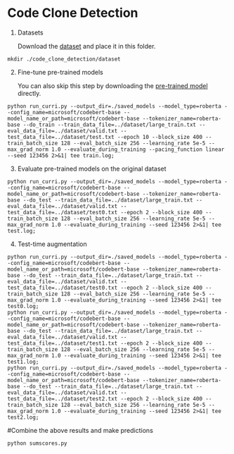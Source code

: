 # Code Clone Detection

1. Datasets


   Download the [dataset](https://zenodo.org/record/5376257#.YTC3oI4zZsY) and place it in this folder.

```
mkdir ./code_clone_detection/dataset
```


2. Fine-tune pre-trained models

   You can also skip this step by downloading the [pre-trained model](https://zenodo.org/record/5414294#.YTIb64gzY2w) directly.
```
python run_curri.py --output_dir=./saved_models --model_type=roberta --config_name=microsoft/codebert-base --model_name_or_path=microsoft/codebert-base --tokenizer_name=roberta-base --do_train --train_data_file=../dataset/large_train.txt --eval_data_file=../dataset/valid.txt --test_data_file=../dataset/test.txt --epoch 10 --block_size 400 --train_batch_size 128 --eval_batch_size 256 --learning_rate 5e-5 --max_grad_norm 1.0 --evaluate_during_training --pacing_function linear --seed 123456 2>&1| tee train.log;
```

3. Evaluate pre-trained models on the original dataset
```
python run_curri.py --output_dir=./saved_models --model_type=roberta --config_name=microsoft/codebert-base --model_name_or_path=microsoft/codebert-base --tokenizer_name=roberta-base --do_test --train_data_file=../dataset/large_train.txt --eval_data_file=../dataset/valid.txt --test_data_file=../dataset/test0.txt --epoch 2 --block_size 400 --train_batch_size 128 --eval_batch_size 256 --learning_rate 5e-5 --max_grad_norm 1.0 --evaluate_during_training --seed 123456 2>&1| tee test.log;
```

4. Test-time augmentation
```
python run_curri.py --output_dir=./saved_models --model_type=roberta --config_name=microsoft/codebert-base --model_name_or_path=microsoft/codebert-base --tokenizer_name=roberta-base --do_test --train_data_file=../dataset/large_train.txt --eval_data_file=../dataset/valid.txt --test_data_file=../dataset/test0.txt --epoch 2 --block_size 400 --train_batch_size 128 --eval_batch_size 256 --learning_rate 5e-5 --max_grad_norm 1.0 --evaluate_during_training --seed 123456 2>&1| tee test0.log;
python run_curri.py --output_dir=./saved_models --model_type=roberta --config_name=microsoft/codebert-base --model_name_or_path=microsoft/codebert-base --tokenizer_name=roberta-base --do_test --train_data_file=../dataset/large_train.txt --eval_data_file=../dataset/valid.txt --test_data_file=../dataset/test1.txt --epoch 2 --block_size 400 --train_batch_size 128 --eval_batch_size 256 --learning_rate 5e-5 --max_grad_norm 1.0 --evaluate_during_training --seed 123456 2>&1| tee test1.log;
python run_curri.py --output_dir=./saved_models --model_type=roberta --config_name=microsoft/codebert-base --model_name_or_path=microsoft/codebert-base --tokenizer_name=roberta-base --do_test --train_data_file=../dataset/large_train.txt --eval_data_file=../dataset/valid.txt --test_data_file=../dataset/test2.txt --epoch 2 --block_size 400 --train_batch_size 128 --eval_batch_size 256 --learning_rate 5e-5 --max_grad_norm 1.0 --evaluate_during_training --seed 123456 2>&1| tee test2.log;
```
   #Combine the above results and make predictions
```
python sumscores.py
```
